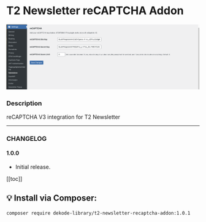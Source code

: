 # T2 Newsletter reCAPTCHA Addon

![Screenshot](./screenshot.png)

### Description

reCAPTCHA V3 integration for T2 Newsletter

----

### CHANGELOG

#### 1.0.0
- Initial release.

[[toc]]

## 💡 Install via Composer:
```bash
composer require dekode-library/t2-newsletter-recaptcha-addon:1.0.1
```
